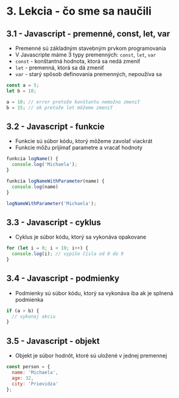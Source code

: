 # 3. Lekcia - čo sme sa naučili

## 3.1 - Javascript - premenné, const, let, var

- Premenné sú základným stavebným prvkom programovania
- V Javascripte máme 3 typy premenných: `const`, `let`, `var`
- `const` - konštantná hodnota, ktorá sa nedá zmeniť
- `let` - premenná, ktorá sa dá zmeniť
- `var` - starý spôsob definovania premenných, nepoužíva sa

```javascript
const a = 5;
let b = 10;

a = 10; // error pretože konštantu nemožno zmeniť
b = 15; // ok pretože let môžeme zmeniť

```

## 3.2 - Javascript - funkcie

- Funkcie sú súbor kódu, ktorý môžeme zavolať viackrát
- Funkcie môžu prijímať parametre a vracať hodnoty

```javascript
funkcia logName() {
  console.log('Michaela');
}
```

```javascript
funkcia logNameWithParameter(name) {
  console.log(name)
}

logNameWithParameter('Michaela');
```

## 3.3 - Javascript - cyklus

- Cyklus je súbor kódu, ktorý sa vykonáva opakovane

```javascript
for (let i = 0; i < 10; i++) {
  console.log(i); // vypíše čísla od 0 do 9
}
```

## 3.4 - Javascript - podmienky

- Podmienky sú súbor kódu, ktorý sa vykonáva iba ak je splnená podmienka

```javascript
if (a > b) {
  // vykonaj akciu
}
```

## 3.5 - Javascript - objekt

- Objekt je súbor hodnôt, ktoré sú uložené v jednej premennej

```javascript
const person = {
  name: 'Michaela',
  age: 32,
  city: 'Prievidza'
};
```